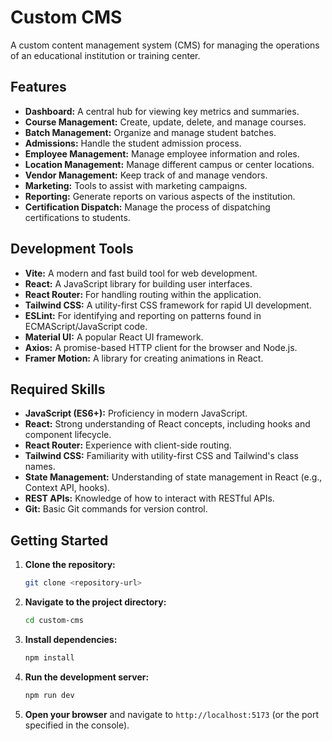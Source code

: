 # Custom CMS

A custom content management system (CMS) for managing the operations of an educational institution or training center.

## Features

- **Dashboard:** A central hub for viewing key metrics and summaries.
- **Course Management:** Create, update, delete, and manage courses.
- **Batch Management:** Organize and manage student batches.
- **Admissions:** Handle the student admission process.
- **Employee Management:** Manage employee information and roles.
- **Location Management:** Manage different campus or center locations.
- **Vendor Management:** Keep track of and manage vendors.
- **Marketing:** Tools to assist with marketing campaigns.
- **Reporting:** Generate reports on various aspects of the institution.
- **Certification Dispatch:** Manage the process of dispatching certifications to students.

## Development Tools

- **Vite:** A modern and fast build tool for web development.
- **React:** A JavaScript library for building user interfaces.
- **React Router:** For handling routing within the application.
- **Tailwind CSS:** A utility-first CSS framework for rapid UI development.
- **ESLint:** For identifying and reporting on patterns found in ECMAScript/JavaScript code.
- **Material UI:** A popular React UI framework.
- **Axios:** A promise-based HTTP client for the browser and Node.js.
- **Framer Motion:** A library for creating animations in React.

## Required Skills

- **JavaScript (ES6+):** Proficiency in modern JavaScript.
- **React:** Strong understanding of React concepts, including hooks and component lifecycle.
- **React Router:** Experience with client-side routing.
- **Tailwind CSS:** Familiarity with utility-first CSS and Tailwind's class names.
- **State Management:** Understanding of state management in React (e.g., Context API, hooks).
- **REST APIs:** Knowledge of how to interact with RESTful APIs.
- **Git:** Basic Git commands for version control.

## Getting Started

1.  **Clone the repository:**
    ```bash
    git clone <repository-url>
    ```
2.  **Navigate to the project directory:**
    ```bash
    cd custom-cms
    ```
3.  **Install dependencies:**
    ```bash
    npm install
    ```
4.  **Run the development server:**
    ```bash
    npm run dev
    ```
5.  **Open your browser** and navigate to `http://localhost:5173` (or the port specified in the console).
